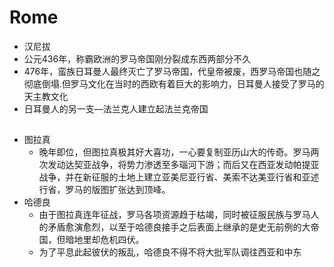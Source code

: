# Rome

* 汉尼拔
* 公元436年，称霸欧洲的罗马帝国刚分裂成东西两部分不久
* 476年，蛮族日耳曼人最终灭亡了罗马帝国，代皇帝被废，西罗马帝国也随之彻底倒塌.但罗马文化在当时的西欧有着巨大的影响力，日耳曼人接受了罗马的天主教文化
* 日耳曼人的另一支—法兰克人建立起法兰克帝国

##

* 图拉真
	- 晚年即位，但图拉真极其好大喜功，一心要复制亚历山大的传奇。罗马两次发动达契亚战争，将势力渗透至多瑙河下游；而后又在西亚发动帕提亚战争，并在新征服的土地上建立亚美尼亚行省、美索不达美亚行省和亚述行省，罗马的版图扩张达到顶峰。
* 哈德良
	- 由于图拉真连年征战，罗马各项资源趋于枯竭，同时被征服民族与罗马人的矛盾愈演愈烈，以至于哈德良接手之后表面上继承的是史无前例的大帝国，但暗地里却危机四伏。
	- 为了平息此起彼伏的叛乱，哈德良不得不将大批军队调往西亚和中东
